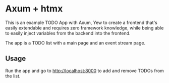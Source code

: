 # Axum + htmx

This is an example TODO App with Axum, Yew to create a frontend that's easily extendable and requires zero framework knowledge, while being able to easily inject variables from the backend into the frontend.

The app is a TODO list with a main page and an event stream page.

## Usage

Run the app and go to <http://localhost:8000> to add and remove TODOs from the list.
